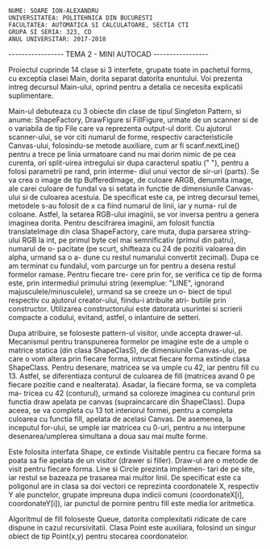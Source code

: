     NUME: SOARE ION-ALEXANDRU
    UNIVERSITATEA: POLITEHNICA DIN BUCURESTI
    FACULTATEA: AUTOMATICA SI CALCULATOARE, SECTIA CTI
    GRUPA SI SERIA: 323, CD
    ANUL UNIVERSITAR: 2017-2018

-----------------	 TEMA 2 - MINI AUTOCAD	 -----------------

Proiectul cuprinde 14 clase si 3 interfete, grupate toate in pachetul
forms, cu exceptia clasei Main, dorita separat datorita enuntului. Voi prezenta
intreg decursul Main-ului, oprind pentru a detalia ce necesita explicatii suplimentare.
	
Main-ul debuteaza cu 3 obiecte din clase de tipul Singleton Pattern,
si anume: ShapeFactory, DrawFigure si FillFigure, urmate de un scanner
si de o variabila de tip File care va reprezenta output-ul dorit. Cu ajutorul
scanner-ului, se vor citi numarul de forme, respectiv caracteristicile Canvas-ului,
folosindu-se metode auxiliare, cum ar fi scanf.nextLine() pentru a trece pe linia
urmatoare cand nu mai dorim nimic de pe cea curenta, ori split-uirea intregului sir
dupa caracterul spatiu (" "), pentru a folosi parametrii pe rand, prin interme-
diul unui vector de sir-uri (parts). Se va crea o image de tip BufferedImage, de
culoare ARGB, denumita image, ale carei culoare de fundal va si setata in functie
de dimensiunile Canvas-ului si de culoarea acestuia. De specificat este ca, pe intreg
decursul temei, metodele s-au folosit de x ca fiind numarul de linii, iar y numa-
rul de coloane. Astfel, la setarea RGB-ului imaginii, se vor inversa pentru a
genera imaginea dorita. Pentru descifrarea imaginii, am folosit functia 
translateImage din clasa ShapeFactory, care muta, dupa parsarea string-ului RGB
la int, pe primul byte cel mai semnificativ (primul din patru), numarul de o-
pacitate (pe scurt, shifteaza cu 24 de pozitii valoarea din alpha, urmand sa o a-
dune cu restul numarului convertit zecimal). Dupa ce am terminat cu fundalul, 
vom parcurge un for pentru a desena restul formelor ramase. Pentru fiecare tre-
cere prin for, se verifica ce tip de forma este, prin intermediul primului string
(exemplue: "LINE", ignorand majusculele/minusculele), urmand sa se creeze un o-
biect de tipul respectiv cu ajutorul creator-ului, fiindu-i atribuite atri-
butiile prin constructor. Utilizarea constructorului este datorata usurintei
si scrierii compacte a codului, evitand, astfel, o inlantuire de setteri.
	
Dupa atribuire, se foloseste pattern-ul visitor, unde accepta drawer-ul.
Mecanismul pentru transpunerea formelor pe imagine este de a umple o matrice
statica (din clasa ShapeClasS), de dimensiunile Canvas-ului, pe care o vom
altera prin fiecare forma, intrucat fiecare forma extinde clasa ShapeClass.
Pentru desenare, matricea se va umple cu 42, iar pentru fill cu 13. Astfel,
se diferentiaza conturul de culoarea de fill (matricea avand 0 pe fiecare
pozitie cand e nealterata). Asadar, la fiecare forma, se va completa ma-
tricea cu 42 (conturul), urmand sa coloreze imaginea cu conturul prin
functia draw apelata pe canvas (supraincarcare din ShapeClass). Dupa
aceea, se va completa cu 13 tot interiorul formei, pentru a completa
culoarea cu functia fill, apelata de acelasi Canvas. De asemenea,
la inceputul for-ului, se umple iar matricea cu 0-uri, pentru a nu interpune
desenarea/umplerea simultana a doua sau mai multe forme.
	
Este folosita interfata Shape, ce extinde Visitable pentru ca fiecare 
forma sa poata sa fie apelata de un visitor (drawer si filler). Draw-ul are
o metode de visit pentru fiecare forma. Line si Circle prezinta implemen-
tari de pe site, iar restul se bazeaza pe trasarea mai multor linii. De specificat
este ca poligonul are in clasa sa doi vectori ce reprezinta coordonatele X, respectiv Y
ale punctelor, grupate impreuna dupa indicii comuni (coordonateX[i], coordonateY[i]),
iar punctul de pornire pentru fill este media lor aritmetica.
	
Algoritmul de fill foloseste Queue, datorita complexitatii ridicate de care
dispune in cazul recursivitatii. Clasa Point este auxiliara, folosind un
singur obiect de tip Point(x,y) pentru stocarea coordonatelor.  
